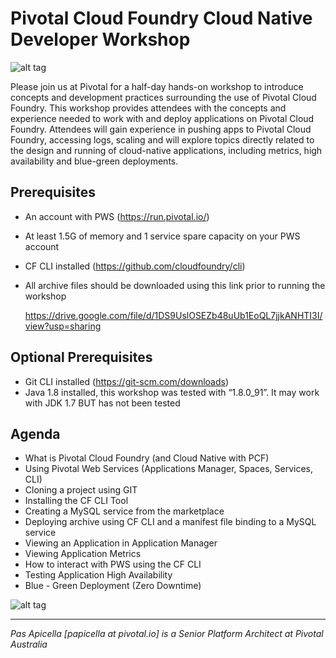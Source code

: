 <h1>Pivotal Cloud Foundry Cloud Native Developer Workshop</h1>

![alt tag](https://image.ibb.co/cCEomQ/logo.png)

Please join us at Pivotal for a half-day hands-on workshop to introduce concepts and development practices surrounding the use of Pivotal Cloud Foundry. This workshop provides attendees with the concepts and experience needed to work with and deploy applications on Pivotal Cloud Foundry. Attendees will gain experience in pushing apps to Pivotal Cloud Foundry, accessing logs, scaling and will explore topics directly related to the design and running of cloud-native applications, including metrics, high availability and blue-green deployments.

## Prerequisites

- An account with PWS (https://run.pivotal.io/)
- At least 1.5G of memory and 1 service spare capacity on your PWS account
- CF CLI installed (https://github.com/cloudfoundry/cli)
- All archive files should be downloaded using this link prior to running the workshop

  https://drive.google.com/file/d/1DS9UslOSEZb48uUb1EoQL7jjkANHTI3I/view?usp=sharing
  
## Optional Prerequisites

- Git CLI installed (https://git-scm.com/downloads)
- Java 1.8 installed, this workshop was tested with “1.8.0_91”. It may work with JDK 1.7 BUT has not been tested

## Agenda

- What is Pivotal Cloud Foundry (and Cloud Native with PCF)
- Using Pivotal Web Services (Applications Manager, Spaces, Services, CLI)
- Cloning a project using GIT
- Installing the CF CLI Tool
- Creating a MySQL service from the marketplace
- Deploying archive using CF CLI and a manifest file binding to a MySQL service
- Viewing an Application in Application Manager
- Viewing Application Metrics
- How to interact with PWS using the CF CLI
- Testing Application High Availability
- Blue - Green Deployment (Zero Downtime)

![alt tag](https://image.ibb.co/jB8W6Q/cn_dev_workshop_mainpage.png)

<hr />
<i>
Pas Apicella [papicella at pivotal.io] is a Senior Platform Architect at Pivotal Australia
</i>

